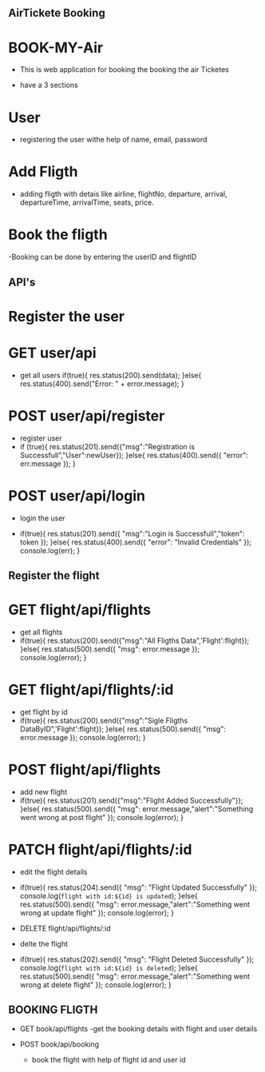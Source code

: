 ## AirTickete Booking

# BOOK-MY-Air
- This is web application for booking the booking the air Ticketes

- have a 3 sections
# User
 - registering the user withe help of name, email, password
# Add Fligth
- adding fligth with detais like airline, flightNo, departure, arrival, departureTime, arrivalTime, seats, price.

# Book the fligth
-Booking can be done by entering the userID and flightID

## API's

# Register the user
# GET user/api   
  - get all users
  if(true){
    res.status(200).send(data);
  }else{
     res.status(400).send("Error: " + error.message);
  }
 
# POST user/api/register
- register user
 - if (true){
     res.status(201).send({"msg":"Registration is Successfull","User":newUser});
  }else{
    res.status(400).send({ "error": err.message });
  }

# POST user/api/login

 - login the user

- if(true){
 res.status(201).send({ "msg":"Login is Successfull","token": token });
}else{
 res.status(400).send({ "error": "Invalid Credentials" });
console.log(err);
}



## Register the flight

# GET flight/api/flights
   - get all flights
   - if(true){
     res.status(200).send({"msg":"All Fligths Data",'Flight':flight});
    }else{
        res.status(500).send({ "msg": error.message });
        console.log(error);
    }

# GET flight/api/flights/:id
  - get flight by id
  - if(true){
     res.status(200).send({"msg":"Sigle Fligths DataByID",'Flight':flight});
    }else{
        res.status(500).send({ "msg": error.message });
        console.log(error);
    }

# POST flight/api/flights
   - add new flight
   - if(true){
     res.status(201).send({"msg":"Flight Added Successfully"});
    }else{
         res.status(500).send({ "msg": error.message,"alert":"Something went wrong at post flight" });
        console.log(error);
    }

# PATCH flight/api/flights/:id
  - edit the flight details
  - if(true){
    res.status(204).send({ "msg": "Flight Updated Successfully" });
    console.log(`flight with id:${id} is updated`);
    }else{
        res.status(500).send({ "msg": error.message,"alert":"Something went wrong at update flight" });
        console.log(error);
    }

- DELETE flight/api/flights/:id
 - delte the flight 
 - if(true){
    res.status(202).send({ "msg": "Flight Deleted Successfully" });
        console.log(`flight with id:${id} is deleted`);
    }else{
        res.status(500).send({ "msg": error.message,"alert":"Something went wrong at delete flight" });
        console.log(error);
    }


## BOOKING FLIGTH

- GET book/api/flights
   -get the booking details with flight and user details

- POST book/api/booking
   - book the flight with help of flight id and user id

